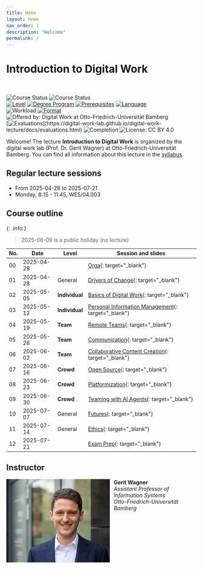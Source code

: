 ```yaml
---
title: Home
layout: home
nav_order: 1
description: "Welcome"
permalink: /
---
```


# Introduction to Digital Work

<br>

![Course Status](https://img.shields.io/badge/Current%20course-Summer%20semester%202025-green) ![Course Status](https://img.shields.io/badge/Upcoming%20course-Winter%20semester%202025/26-green)<br>
[![Level](https://img.shields.io/badge/Level-Bachelor-blue)](https://digital-work-lab.github.io/digital-work-lecture/docs/syllabus.html)
[![Degree Program](https://img.shields.io/badge/Degree%20Program-WI%20|%20ISM-blue)](https://digital-work-lab.github.io/digital-work-lecture/docs/syllabus.html)
[![Prerequisites](https://img.shields.io/badge/Prerequisites-None-blue)](https://digital-work-lab.github.io/digital-work-lecture/docs/syllabus.html)
[![Language](https://img.shields.io/badge/Language-Sessions%20in%20German,%20Materials%20in%20English-blue)](https://digital-work-lab.github.io/digital-work-lecture/docs/syllabus.html)<br>
![Workload](https://img.shields.io/badge/Work%20load-180h%20(6%20ECTS)-blue)
[![Format](https://img.shields.io/badge/Format-In%20person-blue)](https://digital-work-lab.github.io/digital-work-lecture/docs/syllabus.html)
![Offered by: Digital Work at Otto-Friedrich-Universität Bamberg](https://img.shields.io/badge/Offered%20by-%20Digital%20Work%20(Otto--Friedrich--Universit%C3%A4t%20Bamberg)-blue)<br>
[![Evaluations](https://img.shields.io/badge/Rating-★★★★★%20(4.8%20/%205)-yellow)](https://digital-work-lab.github.io/digital-work-lecture/docs/evaluations.html)
![Completion](https://img.shields.io/badge/Enrollment-30%20students-green)
![License: CC BY 4.0](https://img.shields.io/badge/License-CC%20BY%204.0-green.svg)

Welcome!
The lecture **Introduction to Digital Work** is organized by the digital work lab (Prof. Dr. Gerit Wagner) at Otto-Friedrich-Universität Bamberg.
You can find all information about this lecture in the [syllabus](docs/syllabus.html).

## Regular lecture sessions

- From 2025-04-28 to 2025-07-21
- Monday, 8:15 - 11:45, WE5/04.003

## Course outline

{: .info }
> 2025-06-09 is a public holiday (no lecture)

| No. | Date       | Level           | Session and slides                                                                                      |
|-----|------------|-----------------|---------------------------------------------------------------------------------------------------------|
| 00  | 2025-04-28 |                 | [Orga](output/00-orga.html){: target="_blank"}                                                          |
| 01  | 2025-04-28 | General         | [Drivers of Change](output/01-drivers-of-change.html){: target="_blank"}                                |
| 02  | 2025-05-05 | **Individual**  | [Basics of Digital Work](output/02-basics-of-individual-work.html){: target="_blank"}                   |
| 03  | 2025-05-12 | **Individual**  | [Personal Information Management](output/03-personal-information-management.html){: target="_blank"}    |
| 04  | 2025-05-19 | **Team**        | [Remote Teams](output/05-remote-teams.html){: target="_blank"}                                          |
| 05  | 2025-05-26 | **Team**        | [Communication](output/06-communication.html){: target="_blank"}                                        |
| 06  | 2025-06-02 | **Team**        | [Collaborative Content Creation](output/07-collaborative-content-creation.html){: target="_blank"}      |
| 07  | 2025-06-16 | **Crowd**       | [Open Source](output/08-open-source.html){: target="_blank"}                                            |
| 08  | 2025-06-23 | **Crowd**       | [Platformization](output/09-platformization.html){: target="_blank"}                                    |
| 09  | 2025-06-30 | **Crowd**       | [Teaming with AI Agents](output/10-teaming-with-ai-agents.html){: target="_blank"}                      |
| 10  | 2025-07-07 | General         | [Futures](output/11-futures.html){: target="_blank"}                                                    |
| 11  | 2025-07-14 | General         | [Ethics](output/12-ethics.html){: target="_blank"}                                                      |
| 12  | 2025-07-21 |                 | [Exam Prep](output/13-exam-prep.html){: target="_blank"}                                                |

<!-- 
| 03  | 2025-05-12 | **Individual**  | [Excellence](output/04-excellence.html){: target="_blank"}                                              |

🎙️ Online
📋 Collect summaries for exam
-->

## Instructor

<img src="assets/gerit_wagner.jpg" alt="Gerit Wagner (Foto: Tim Kipphan)" style="height: 220px; float: left; padding-right: 10px;">

**Gerit Wagner**  
*Assistant Professor of Information Systems*  
*Otto-Friedrich-Universität Bamberg*

<br style="clear:both">

<!-- 
My name is Gerit Wagner, and I am your instructor. I enjoy coding, solving programming puzzles, and building tools that are useful for others. In this project, you can contribute to one of my most significant packages: [CoLRev](https://github.com/CoLRev-Environment/colrev). 
-->